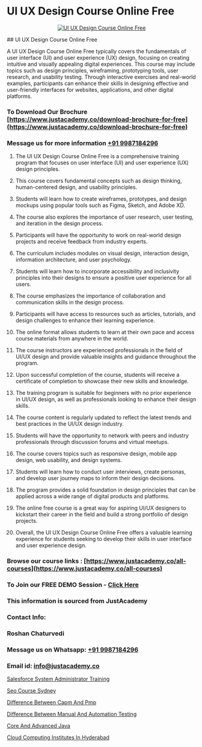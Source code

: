 # UI UX Design Course Online Free

<p align="center">
  <a href="https://justacademy.co/all-courses">
    <img src="https://ibb.co/CngWr2j" alt="UI UX Design Course Online Free">
  </a>
</p>
## UI UX Design Course Online Free

A UI UX Design Course Online Free typically covers the fundamentals of user interface (UI) and user experience (UX) design, focusing on creating intuitive and visually appealing digital experiences. This course may include topics such as design principles, wireframing, prototyping tools, user research, and usability testing. Through interactive exercises and real-world examples, participants can enhance their skills in designing effective and user-friendly interfaces for websites, applications, and other digital platforms.
### To Download Our Brochure [https://www.justacademy.co/download-brochure-for-free](https://www.justacademy.co/download-brochure-for-free)
### Message us for more information [+91 9987184296](https://api.whatsapp.com/send?phone=919987184296)
1) The UI UX Design Course Online Free is a comprehensive training program that focuses on user interface (UI) and user experience (UX) design principles.

2) This course covers fundamental concepts such as design thinking, human-centered design, and usability principles.

3) Students will learn how to create wireframes, prototypes, and design mockups using popular tools such as Figma, Sketch, and Adobe XD.

4) The course also explores the importance of user research, user testing, and iteration in the design process.

5) Participants will have the opportunity to work on real-world design projects and receive feedback from industry experts.

6) The curriculum includes modules on visual design, interaction design, information architecture, and user psychology.

7) Students will learn how to incorporate accessibility and inclusivity principles into their designs to ensure a positive user experience for all users.

8) The course emphasizes the importance of collaboration and communication skills in the design process.

9) Participants will have access to resources such as articles, tutorials, and design challenges to enhance their learning experience.

10) The online format allows students to learn at their own pace and access course materials from anywhere in the world.

11) The course instructors are experienced professionals in the field of UI/UX design and provide valuable insights and guidance throughout the program.

12) Upon successful completion of the course, students will receive a certificate of completion to showcase their new skills and knowledge.

13) The training program is suitable for beginners with no prior experience in UI/UX design, as well as professionals looking to enhance their design skills.

14) The course content is regularly updated to reflect the latest trends and best practices in the UI/UX design industry.

15) Students will have the opportunity to network with peers and industry professionals through discussion forums and virtual meetups.

16) The course covers topics such as responsive design, mobile app design, web usability, and design systems.

17) Students will learn how to conduct user interviews, create personas, and develop user journey maps to inform their design decisions.

18) The program provides a solid foundation in design principles that can be applied across a wide range of digital products and platforms.

19) The online free course is a great way for aspiring UI/UX designers to kickstart their career in the field and build a strong portfolio of design projects.

20) Overall, the UI UX Design Course Online Free offers a valuable learning experience for students seeking to develop their skills in user interface and user experience design.

### Browse our course links : [https://www.justacademy.co/all-courses](https://www.justacademy.co/all-courses) 
### To Join our FREE DEMO Session - [Click Here](https://www.justacademy.co/register-for-course-demo)


### This information is sourced from JustAcademy
### Contact Info:
### Roshan Chaturvedi
### Message us on Whatsapp: [+91 9987184296](https://api.whatsapp.com/send?phone=919987184296)
### Email id: [info@justacademy.co](mailto:info@justacademy.co)
                
[Salesforce System Administrator Training](https://www.linkedin.com/pulse/salesforce-system-administrator-training-justacademy-liverpool-3mv7f?trackingId=0jwr0MIX2HzV6Y590NS24Q%3D%3D&lipi=urn%3Ali%3Apage%3Ad_flagship3_company_admin%3B%2B7NXH4oxSQ2PhivsxtvsGw%3D%3D)

[Seo Course Sydney](https://www.linkedin.com/pulse/seo-course-sydney-justacademy-chennai-uaekc?trackingId=%2FU3oDgaDkqVz%2BCXadIW0KQ%3D%3D&lipi=urn%3Ali%3Apage%3Ad_flagship3_company_admin%3B1CN8b2GFRWqxwCPWd5SbXw%3D%3D)

[Difference Between Capm And Pmp](https://medium.com/@namusn/difference-between-capm-and-pmp-18ed43b071e0)

[Difference Between Manual And Automation Testing](https://medium.com/@abhidnya.1068/difference-between-manual-and-automation-testing-3b8ffa59ee43)

[Core And Advanced Java](https://justacademyin.github.io/justacademy/core-and-advanced-java)

[Cloud Computing Institutes In Hyderabad](https://justacademyin.github.io/justacademy/cloud-computing-institutes-in-hyderabad)

